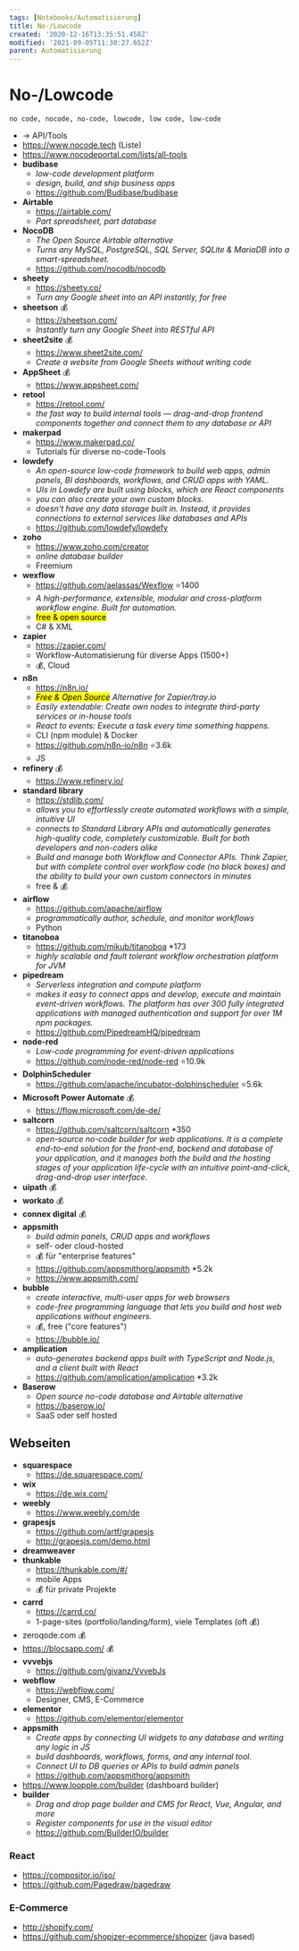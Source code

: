 ```yaml
---
tags: [Notebooks/Automatisierung]
title: No-/Lowcode
created: '2020-12-16T13:35:51.458Z'
modified: '2021-09-05T11:30:27.652Z'
parent: Automatisierung
---
```


# No-/Lowcode
`no code, nocode, no-code, lowcode, low code, low-code`
- → API/Tools
- <https://www.nocode.tech> (Liste)
- <https://www.nocodeportal.com/lists/all-tools>
- **budibase**
  - *low-code development platform*
  - *design, build, and ship business apps*
  - https://github.com/Budibase/budibase
- **Airtable**
  - https://airtable.com/
  - *Part spreadsheet, part database*
- **NocoDB**
  - *The Open Source Airtable alternative*
  - *Turns any MySQL, PostgreSQL, SQL Server, SQLite & MariaDB into a smart-spreadsheet.*
  - https://github.com/nocodb/nocodb
- **sheety**
  - https://sheety.co/
  - *Turn any Google sheet into an API instantly, for free*
- **sheetson** 💰
  - https://sheetson.com/
  - *Instantly turn any Google Sheet into RESTful API*
- **sheet2site** 💰
  - https://www.sheet2site.com/
  - *Create a website from Google Sheets without writing code*
- **AppSheet** 💰
  - https://www.appsheet.com/
- **retool**
  - https://retool.com/ 
  - *the fast way to build internal tools — drag-and-drop frontend components together and connect them to any database or API*
- **makerpad**
  - https://www.makerpad.co/
  - Tutorials für diverse no-code-Tools
- **lowdefy**
  - *An open-source low-code framework to build web apps, admin panels, BI dashboards, workflows, and CRUD apps with YAML.*
  - *UIs in Lowdefy are built using blocks, which are React components*
  - *you can also create your own custom blocks.*
  - *doesn't have any data storage built in. Instead, it provides connections to external services like databases and APIs*
  - https://github.com/lowdefy/lowdefy
- **zoho**
  - https://www.zoho.com/creator
  - *online database builder*
  - Freemium
- **wexflow**
  - https://github.com/aelassas/Wexflow ⭐1400
  - *A high-performance, extensible, modular and cross-platform workflow engine. Built for automation.*
  - <mark>free & open source</mark>
  - C# & XML
- **zapier**
  - https://zapier.com/ 
  - Workflow-Automatisierung für diverse Apps (1500+)
  - 💰, Cloud
- **n8n**
  - https://n8n.io/
  - *<mark>Free & Open Source</mark> Alternative for Zapier/tray.io*
  - *Easily extendable: Create own nodes to integrate third-party services or in-house tools*
  - *React to events: Execute a task every time something happens.*
  - CLI (npm module) & Docker
  - https://github.com/n8n-io/n8n ⭐3.6k
  - JS
- **refinery** 💰
  - https://www.refinery.io/
- **standard library**
  - https://stdlib.com/
  - *allows you to effortlessly create automated workflows with a simple, intuitive UI*
  - *connects to Standard Library APIs and automatically generates high-quality code, completely customizable. Built for both developers and non-coders alike*
  - *Build and manage both Workflow and Connector APIs. Think Zapier, but with complete control over workflow code (no black boxes) and the ability to build your own custom connectors in minutes*
  - free & 💰
- **airflow**
  - https://github.com/apache/airflow
  - *programmatically author, schedule, and monitor workflows*
  - Python
- **titanoboa**
  - https://github.com/mikub/titanoboa *173
  - *highly scalable and fault tolerant workflow orchestration platform for JVM*
- **pipedream**
  - *Serverless integration and compute platform*
  - *makes it easy to connect apps and develop, execute and maintain event-driven workflows. The platform has over 300 fully integrated applications with managed authentication and support for over 1M npm packages.*
  - https://github.com/PipedreamHQ/pipedream
- **node-red**
  - *Low-code programming for event-driven applications*
  - https://github.com/node-red/node-red ⭐10.9k
- **DolphinScheduler**
  - https://github.com/apache/incubator-dolphinscheduler ⭐5.6k
- **Microsoft Power Automate** 💰
  - https://flow.microsoft.com/de-de/
- **saltcorn**
  - https://github.com/saltcorn/saltcorn *350
  - *open-source no-code builder for web applications. It is a complete end-to-end solution for the front-end, backend and database of your application, and it manages both the build and the hosting stages of your application life-cycle with an intuitive point-and-click, drag-and-drop user interface.*
- **uipath** 💰
- **workato** 💰
- **connex digital** 💰
- **appsmith**
  - *build admin panels, CRUD apps and workflows*
  - self- oder cloud-hosted
  - 💰 für "enterprise features"
  - https://github.com/appsmithorg/appsmith *5.2k
  - https://www.appsmith.com/
- **bubble**
  - *create interactive, multi-user apps for web browsers*
  - *code-free programming language that lets you build and host web applications without engineers.*
  - 💰, free ("core features")
  - https://bubble.io/
- **amplication**
  - *auto-generates backend apps built with TypeScript and Node.js, and a client built with React*
  - https://github.com/amplication/amplication *3.2k
- **Baserow**
  - *Open source no-code database and Airtable alternative*
  - https://baserow.io/
  - SaaS oder self hosted


## Webseiten
- **squarespace**
  - https://de.squarespace.com/
- **wix**
  - https://de.wix.com/
- **weebly**
  - https://www.weebly.com/de
- **grapesjs**
  - https://github.com/artf/grapesjs
  - http://grapesjs.com/demo.html
- **dreamweaver**
- **thunkable**
  - https://thunkable.com/#/
  - mobile Apps
  - 💰 für private Projekte
- **carrd**
  - https://carrd.co/
  - 1-page-sites (portfolio/landing/form), viele Templates (oft 💰)
- zeroqode.com 💰
- https://blocsapp.com/ 💰
- **vvvebjs**
  - https://github.com/givanz/VvvebJs
- **webflow**
  - https://webflow.com/
  - Designer, CMS, E-Commerce
- **elementor**
  - https://github.com/elementor/elementor
- **appsmith**
  - *Create apps by connecting UI widgets to any database and writing any logic in JS*
  - *build dashboards, workflows, forms, and any internal tool.*
  - *Connect UI to DB queries or APIs to build admin panels*
  - https://github.com/appsmithorg/appsmith
- https://www.loopple.com/builder (dashboard builder)
- **builder**
  - *Drag and drop page builder and CMS for React, Vue, Angular, and more*
  - *Register components for use in the visual editor*
  - https://github.com/BuilderIO/builder

### React
- https://compositor.io/iso/
- https://github.com/Pagedraw/pagedraw

### E-Commerce
- http://shopify.com/
- https://github.com/shopizer-ecommerce/shopizer (java based)